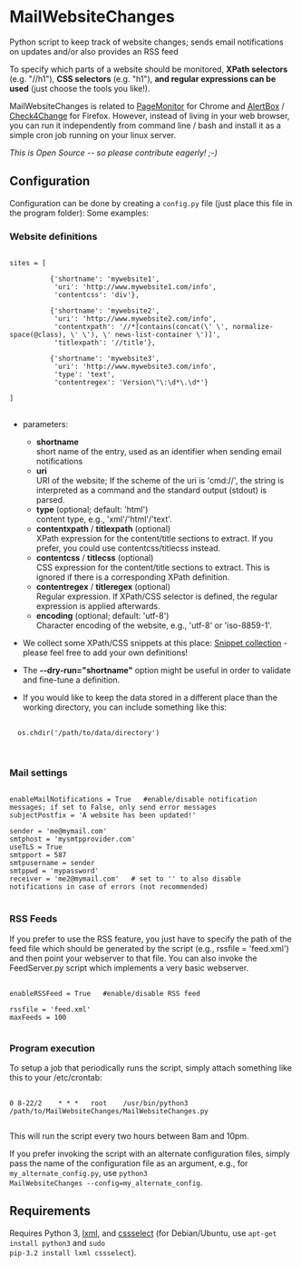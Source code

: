 # MailWebsiteChanges

Python script to keep track of website changes; sends email notifications on updates and/or also provides an RSS feed

To specify which parts of a website should be monitored, <b>XPath selectors</b> (e.g. "//h1"), <b>CSS selectors</b> (e.g. "h1"), <b>and regular expressions can be used</b> (just choose the tools you like!).

MailWebsiteChanges is related to <a href="http://code.google.com/p/pagemon-chrome-ext/">PageMonitor</a> for Chrome and <a href="https://addons.mozilla.org/de/firefox/addon/alertbox/">AlertBox</a> / <a href="https://addons.mozilla.org/de/firefox/addon/check4change/">Check4Change</a> for Firefox. However, instead of living in your web browser, you can run it independently from command line / bash and install it as a simple cron job running on your linux server.


<i>This is Open Source -- so please contribute eagerly! ;-)</i>


## Configuration
Configuration can be done by creating a <code>config.py</code> file (just place this file in the program folder):
Some examples:

### Website definitions
<pre>
<code>
sites = [

          {'shortname': 'mywebsite1',
           'uri': 'http://www.mywebsite1.com/info',
           'contentcss': 'div'},

          {'shortname': 'mywebsite2',
           'uri': 'http://www.mywebsite2.com/info',
           'contentxpath': '//*[contains(concat(\' \', normalize-space(@class), \' \'), \' news-list-container \')]',
           'titlexpath': '//title'},

          {'shortname': 'mywebsite3',
           'uri': 'http://www.mywebsite3.com/info',
           'type': 'text',
           'contentregex': 'Version\"\:\d*\.\d*'}

]
</code>
</pre>

 * parameters:

   * <b>shortname</b>  
     short name of the entry, used as an identifier when sending email notifications
   * <b>uri</b>  
     URI of the website; If the scheme of the uri is 'cmd://', the string is interpreted as a command and the standard output (stdout) is parsed.
   * <b>type</b> (optional; default: 'html')  
     content type, e.g., 'xml'/'html'/'text'.
   * <b>contentxpath</b> / <b>titlexpath</b> (optional)  
     XPath expression for the content/title sections to extract. If you prefer, you could use contentcss/titlecss instead.
   * <b>contentcss</b> / <b>titlecss</b> (optional)  
     CSS expression for the content/title sections to extract. This is ignored if there is a corresponding XPath definition.
   * <b>contentregex</b> / <b>titleregex</b> (optional)  
     Regular expression. If XPath/CSS selector is defined, the regular expression is applied afterwards.
   * <b>encoding</b> (optional; default: 'utf-8')  
     Character encoding of the website, e.g., 'utf-8' or 'iso-8859-1'.


 * We collect some XPath/CSS snippets at this place: <a href="https://github.com/Debianguru/MailWebsiteChanges/wiki/snippets">Snippet collection</a> - please feel free to add your own definitions!

 * The <b>--dry-run="shortname"</b> option might be useful in order to validate and fine-tune a definition.

 * If you would like to keep the data stored in a different place than the working directory, you can include something like this:
  <pre>
   <code>
  os.chdir('/path/to/data/directory')
   </code>
  </pre>

### Mail settings
<pre>
<code>
enableMailNotifications = True   #enable/disable notification messages; if set to False, only send error messages
subjectPostfix = 'A website has been updated!'

sender = 'me@mymail.com'
smtphost = 'mysmtpprovider.com'
useTLS = True
smtpport = 587
smtpusername = sender
smtppwd = 'mypassword'
receiver = 'me2@mymail.com'   # set to '' to also disable notifications in case of errors (not recommended)
</code>
</pre>


### RSS Feeds
If you prefer to use the RSS feature, you just have to specify the path of the feed file which should be generated by the script (e.g., rssfile = 'feed.xml') and then point your webserver to that file. You can also invoke the FeedServer.py script which implements a very basic webserver.

<pre>
 <code>
enableRSSFeed = True   #enable/disable RSS feed

rssfile = 'feed.xml'
maxFeeds = 100
 </code>
</pre>


### Program execution
To setup a job that periodically runs the script, simply attach something like this to your /etc/crontab:
<pre>
 <code>
0 8-22/2    * * *   root	/usr/bin/python3 /path/to/MailWebsiteChanges/MailWebsiteChanges.py
 </code>
</pre>
This will run the script every two hours between 8am and 10pm.

If you prefer invoking the script with an alternate configuration files, simply pass the name of the configuration file as an argument, e.g., for <code>my_alternate_config.py</code>, use <code>python3 MailWebsiteChanges --config=my_alternate_config</code>.


## Requirements
Requires Python 3, <a href="http://lxml.de/">lxml</a>, and <a href="http://pythonhosted.org/cssselect/">cssselect</a> (for Debian/Ubuntu, use <code>apt-get install python3</code> and <code>sudo pip-3.2 install lxml cssselect</code>).

